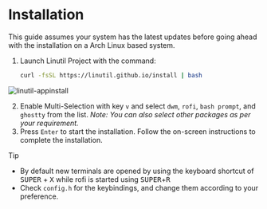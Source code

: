 # Installation

This guide assumes your system has the latest updates before going ahead with the installation on a Arch Linux based system.

1. Launch Linutil Project with the command:
    ```bash
    curl -fsSL https://linutil.github.io/install | bash
    ```
![linutil-appinstall](/images/linutil-appinstall.webp)

2. Enable Multi-Selection with key `v` and select `dwm`, `rofi`, `bash prompt`, and `ghostty` from the list.
  _Note: You can also select other packages as per your requirement._
3. Press `Enter` to start the installation. Follow the on-screen instructions to complete the installation.

> [!TIP]
> - By default new terminals are opened by using the keyboard shortcut of <kbd>SUPER</kbd> + <kbd>X</kbd> while rofi is started using <kbd>SUPER</kbd>+<kbd>R</kbd>
> - Check `config.h` for the keybindings, and change them according to your preference.

